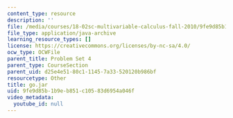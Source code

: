 ```yaml
---
content_type: resource
description: ''
file: /media/courses/18-02sc-multivariable-calculus-fall-2010/9fe9d85b1b9eb851c10583d6954a046f_go.jar
file_type: application/java-archive
learning_resource_types: []
license: https://creativecommons.org/licenses/by-nc-sa/4.0/
ocw_type: OCWFile
parent_title: Problem Set 4
parent_type: CourseSection
parent_uid: d25e4e51-80c1-1145-7a33-520120b986bf
resourcetype: Other
title: go.jar
uid: 9fe9d85b-1b9e-b851-c105-83d6954a046f
video_metadata:
  youtube_id: null
---
```

